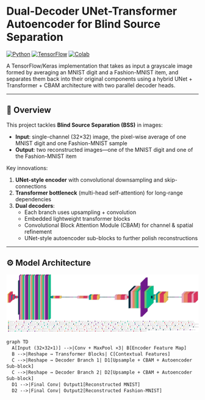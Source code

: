 # Dual-Decoder UNet-Transformer Autoencoder for Blind Source Separation

[![Python](https://img.shields.io/badge/Python-3776AB.svg?style=flat&logo=Python&logoColor=white)](https://www.python.org/)
[![TensorFlow](https://img.shields.io/badge/TensorFlow-FF6F00.svg?style=flat&logo=TensorFlow&logoColor=white)](https://www.tensorflow.org/)
[![Colab](https://img.shields.io/badge/Google%20Colab-F9AB00.svg?style=flat&logo=Google-Colab&logoColor=white)](https://colab.research.google.com/)

A TensorFlow/Keras implementation that takes as input a grayscale image formed by averaging an MNIST digit and a Fashion-MNIST item, and separates them back into their original components using a hybrid UNet + Transformer + CBAM architecture with two parallel decoder heads.

---

## 📖 Overview

This project tackles **Blind Source Separation (BSS)** in images:  
- **Input**: single-channel (32×32) image, the pixel-wise average of one MNIST digit and one Fashion-MNIST sample  
- **Output**: two reconstructed images—one of the MNIST digit and one of the Fashion-MNIST item  

Key innovations:
1. **UNet-style encoder** with convolutional downsampling and skip-connections
2. **Transformer bottleneck** (multi-head self-attention) for long-range dependencies
3. **Dual decoders**:
   - Each branch uses upsampling + convolution  
   - Embedded lightweight transformer blocks  
   - Convolutional Block Attention Module (CBAM) for channel & spatial refinement  
   - UNet-style autoencoder sub-blocks to further polish reconstructions  

---

## ⚙️ Model Architecture

![My Project Screenshot](deep_learning/architecture.jpg)

```mermaid
graph TD
  A[Input (32×32×1)] -->|Conv + MaxPool ×3| B[Encoder Feature Map]
  B -->|Reshape → Transformer Blocks| C[Contextual Features]
  C -->|Reshape → Decoder Branch 1| D1[Upsample + CBAM + Autoencoder Sub-block]
  C -->|Reshape → Decoder Branch 2| D2[Upsample + CBAM + Autoencoder Sub-block]
  D1 -->|Final Conv| Output1[Reconstructed MNIST]
  D2 -->|Final Conv| Output2[Reconstructed Fashion-MNIST]
